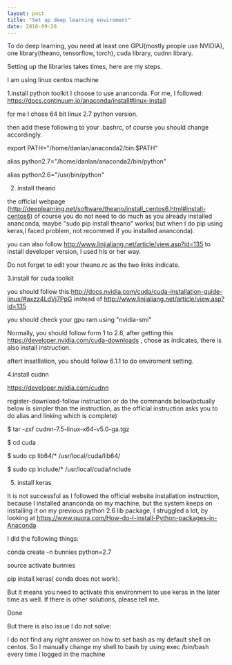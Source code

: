```yaml
---
layout: post
title: "Set up deep learning enviroment"
date: 2016-09-28
---
```

To do deep learning, you need at least one GPU(mostly people use NVIDIA), one library(theano, tensorflow, torch), cuda library, cudnn library.

Setting up the libraries takes times, here are my steps.

I am using linux centos machine

1.install python toolkit
I choose to use ananconda. For me, I followed: https://docs.continuum.io/anaconda/install#linux-install

for me I chose 64 bit linux 2.7 python version.

then add these following to your .bashrc, of course you should change accordingly.

export PATH="/home/danlan/anaconda2/bin:$PATH"

alias python2.7="/home/danlan/anaconda2/bin/python"

alias python2.6="/usr/bin/python"

2. install theano

the official webpage (http://deeplearning.net/software/theano/install_centos6.html#install-centos6) of course you do not need to do much as you already installed ananconda, maybe "sudo pip install theano" works( but when I do pip using keras,I faced problem, not recommed if you installed ananconda).

you can also follow http://www.linjialiang.net/article/view.asp?id=135 to install developer version, I used his or her way.

Do not forget to edit your theano.rc as the two links indicate.

3.install for cuda toolkit

you should follow this:http://docs.nvidia.com/cuda/cuda-installation-guide-linux/#axzz4LdVj7PpG instead of http://www.linjialiang.net/article/view.asp?id=135

you should check your gpu ram using "nvidia-smi"

Normally, you should follow form 1 to 2.6, after getting this https://developer.nvidia.com/cuda-downloads , chose as indicates, there is also install instruction. 

aftert insatllation, you should follow 6.1.1 to do enviroment setting.

4.install cudnn

https://developer.nvidia.com/cudnn

register-download-follow instruction or do the commands below(actually below is simpler than the instruction, as the official instruction asks you to do alias and linking which is complete)

$ tar -zxf cudnn-7.5-linux-x64-v5.0-ga.tgz

$ cd cuda

$ sudo cp lib64/* /usr/local/cuda/lib64/

$ sudo cp include/* /usr/local/cuda/include

5. install keras

It is not successful as I followed the official website installation instruction, because I installed ananconda on my machine, but the system keeps on installing it on my previous python 2.6 lib package, I struggled a lot, by looking at https://www.quora.com/How-do-I-install-Python-packages-in-Anaconda

I did the following things:

conda create -n bunnies python=2.7

source activate bunnies

pip install keras( conda does not work).

But it means you need to activate this environment to use keras in the later time as well. If there is other solutions, please tell me.

Done


But there is also issue I do not solve:

I do not find any right answer on how to set bash as my default shell on centos. 
So I manually change my shell to bash by using exec /bin/bash every time i logged in the machine






